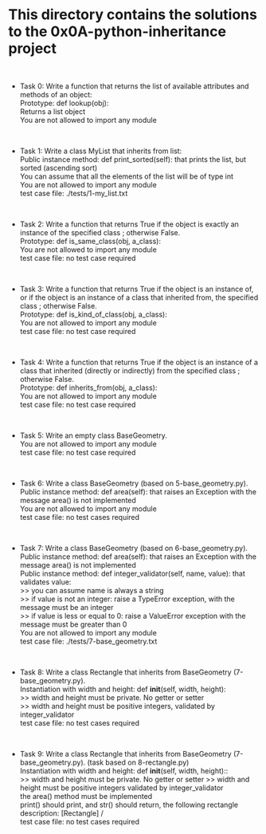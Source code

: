 # This directory contains the solutions to the 0x0A-python-inheritance project
<br>

* Task 0: Write a function that returns the list of available attributes and methods of an object: <br>
	Prototype: def lookup(obj): <br>
	Returns a list object <br>
	You are not allowed to import any module <br>
<br>

* Task 1: Write a class MyList that inherits from list: <br>
	Public instance method: def print_sorted(self): that prints the list, but sorted (ascending sort) <br>
	You can assume that all the elements of the list will be of type int <br>
	You are not allowed to import any module <br>
	test case file: ./tests/1-my_list.txt <br>
<br>

* Task 2: Write a function that returns True if the object is exactly an instance of the specified class ; otherwise False. <br>
	Prototype: def is_same_class(obj, a_class): <br>
	You are not allowed to import any module <br>
	test case file: no test case required <br>
<br>

* Task 3: Write a function that returns True if the object is an instance of, or if the object is an instance of a class that inherited from, the specified class ; otherwise False. <br>
	Prototype: def is_kind_of_class(obj, a_class): <br>
	You are not allowed to import any module <br>
	test case file: no test case required <br>
<br>

* Task 4: Write a function that returns True if the object is an instance of a class that inherited (directly or indirectly) from the specified class ; otherwise False. <br>
	Prototype: def inherits_from(obj, a_class): <br>
	You are not allowed to import any module <br>
	test case file: no test case required <br>
<br>

* Task 5: Write an empty class BaseGeometry. <br>
	You are not allowed to import any module <br>
	test case file: no test case required <br>
<br>

* Task 6: Write a class BaseGeometry (based on 5-base_geometry.py). <br>
	Public instance method: def area(self): that raises an Exception with the message area() is not implemented <br>
	You are not allowed to import any module <br>
	test case file: no test cases required <br>
<br>

* Task 7: Write a class BaseGeometry (based on 6-base_geometry.py). <br>
	Public instance method: def area(self): that raises an Exception with the message area() is not implemented <br>
	Public instance method: def integer_validator(self, name, value): that validates value: <br>
		>> you can assume name is always a string <br>
		>> if value is not an integer: raise a TypeError exception, with the message <name> must be an integer <br>
		>> if value is less or equal to 0: raise a ValueError exception with the message <name> must be greater than 0 <br>
	You are not allowed to import any module <br>
	test case file: ./tests/7-base_geometry.txt <br>
<br>

* Task 8: Write a class Rectangle that inherits from BaseGeometry (7-base_geometry.py). <br>
	Instantiation with width and height: def __init__(self, width, height): <br>
		>> width and height must be private. No getter or setter <br>
		>> width and height must be positive integers, validated by integer_validator <br>
	test case file: no test cases required <br>
<br>

* Task 9: Write a class Rectangle that inherits from BaseGeometry (7-base_geometry.py). (task based on 8-rectangle.py) <br>
	Instantiation with width and height: def __init__(self, width, height):: <br>
		>> width and height must be private. No getter or setter
		>> width and height must be positive integers validated by integer_validator <br>
	the area() method must be implemented <br>
	print() should print, and str() should return, the following rectangle description: [Rectangle] <width>/<height> <br>
	test case file: no test cases required <br>
<br>


